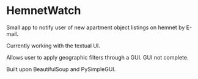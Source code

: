 # HemnetWatch
Small app to notify user of new apartment object listings on hemnet by E-mail.

Currently working with the textual UI.

Allows user to apply geographic filters through a GUI. GUI not complete.

Built upon BeautifulSoup and PySimpleGUI.
